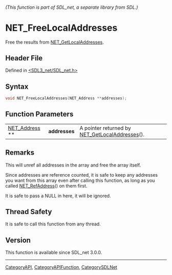 ###### (This function is part of SDL_net, a separate library from SDL.)
# NET_FreeLocalAddresses

Free the results from [NET_GetLocalAddresses](NET_GetLocalAddresses).

## Header File

Defined in [<SDL3_net/SDL_net.h>](https://github.com/libsdl-org/SDL_net/blob/main/include/SDL3_net/SDL_net.h)

## Syntax

```c
void NET_FreeLocalAddresses(NET_Address **addresses);
```

## Function Parameters

|                               |               |                                                                         |
| ----------------------------- | ------------- | ----------------------------------------------------------------------- |
| [NET_Address](NET_Address) ** | **addresses** | A pointer returned by [NET_GetLocalAddresses](NET_GetLocalAddresses)(). |

## Remarks

This will unref all addresses in the array and free the array itself.

Since addresses are reference counted, it is safe to keep any addresses you
want from this array even after calling this function, as long as you
called [NET_RefAddress](NET_RefAddress)() on them first.

It is safe to pass a NULL in here, it will be ignored.

## Thread Safety

It is safe to call this function from any thread.

## Version

This function is available since SDL_net 3.0.0.

----
[CategoryAPI](CategoryAPI), [CategoryAPIFunction](CategoryAPIFunction), [CategorySDLNet](CategorySDLNet)


